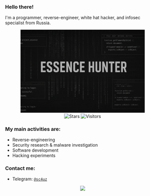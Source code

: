 ### Hello there! 
I'm a programmer, reverse-engineer, white hat hacker, and infosec specialist from Russia.

<div align=center style="background-color: transparent;">
	<img style="opacity: 100%;" width="80%" src="preview.jpg"/>
</div>
<div align=center style="background-color: transparent;">
	<img alt="Stars" src="https://img.shields.io/github/stars/sc4uz?label=stars"/>
	<img alt="Visitors" src="https://visitor-badge.laobi.icu/badge?page_id=sc4uz"/>
</div>
    
### My main activities are:

- Reverse-engineering 
- Security research & malware investigation
- Software development
- Hacking experiments

### Contact me:

- Telegram: <a href="https://t.me/sc4uz">`@sc4uz`</a> 

<div align="center" style="background-color: transparent;">
	<img style="opacity: 100%;" src="https://github-readme-stats.vercel.app/api/top-langs/?username=sc4uz&langs_count=4&theme=transparent&bg_color=00000000"/>
</div>
